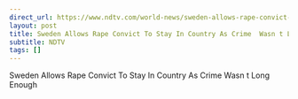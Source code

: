 ```yaml
---
direct_url: https://www.ndtv.com/world-news/sweden-allows-rape-convict-to-stay-in-country-no-to-deportation-as-crime-wasnt-long-enough-donald-trump-jr-reacts-9513411
layout: post
title: Sweden Allows Rape Convict To Stay In Country As Crime  Wasn t Long Enough 
subtitle: NDTV
tags: []
---
```


Sweden Allows Rape Convict To Stay In Country As Crime  Wasn t Long Enough 
